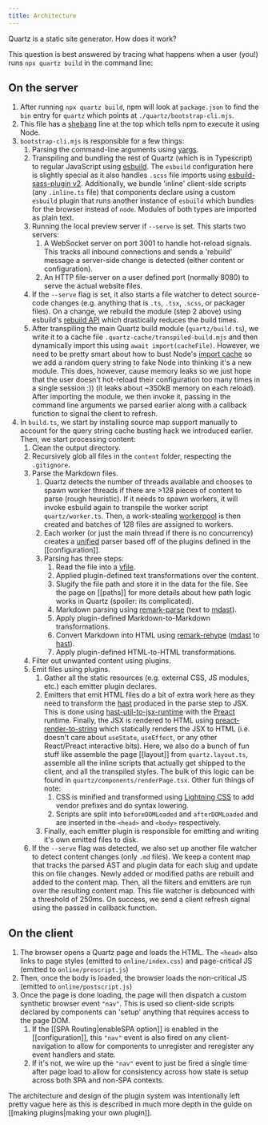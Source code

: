 ```yaml
---
title: Architecture
---
```


Quartz is a static site generator. How does it work?

This question is best answered by tracing what happens when a user (you!) runs `npx quartz build` in the command line:

## On the server

1. After running `npx quartz build`, npm will look at `package.json` to find the `bin` entry for `quartz` which points at `./quartz/bootstrap-cli.mjs`.
2. This file has a [shebang](<https://en.wikipedia.org/wiki/Shebang_(Unix)>) line at the top which tells npm to execute it using Node.
3. `bootstrap-cli.mjs` is responsible for a few things:
   1. Parsing the command-line arguments using [yargs](http://yargs.js.org/).
   2. Transpiling and bundling the rest of Quartz (which is in Typescript) to regular JavaScript using [esbuild](https://esbuild.github.io/). The `esbuild` configuration here is slightly special as it also handles `.scss` file imports using [esbuild-sass-plugin v2](https://www.npmjs.com/package/esbuild-sass-plugin). Additionally, we bundle 'inline' client-side scripts (any `.inline.ts` file) that components declare using a custom `esbuild` plugin that runs another instance of `esbuild` which bundles for the browser instead of `node`. Modules of both types are imported as plain text.
   3. Running the local preview server if `--serve` is set. This starts two servers:
      1. A WebSocket server on port 3001 to handle hot-reload signals. This tracks all inbound connections and sends a 'rebuild' message a server-side change is detected (either content or configuration).
      2. An HTTP file-server on a user defined port (normally 8080) to serve the actual website files.
   4. If the `--serve` flag is set, it also starts a file watcher to detect source-code changes (e.g. anything that is `.ts`, `.tsx`, `.scss`, or packager files). On a change, we rebuild the module (step 2 above) using esbuild's [rebuild API](https://esbuild.github.io/api/#rebuild) which drastically reduces the build times.
   5. After transpiling the main Quartz build module (`quartz/build.ts`), we write it to a cache file `.quartz-cache/transpiled-build.mjs` and then dynamically import this using `await import(cacheFile)`. However, we need to be pretty smart about how to bust Node's [import cache](https://github.com/nodejs/modules/issues/307) so we add a random query string to fake Node into thinking it's a new module. This does, however, cause memory leaks so we just hope that the user doesn't hot-reload their configuration too many times in a single session :)) (it leaks about ~350kB memory on each reload). After importing the module, we then invoke it, passing in the command line arguments we parsed earlier along with a callback function to signal the client to refresh.
4. In `build.ts`, we start by installing source map support manually to account for the query string cache busting hack we introduced earlier. Then, we start processing content:
   1. Clean the output directory.
   2. Recursively glob all files in the `content` folder, respecting the `.gitignore`.
   3. Parse the Markdown files.
      1. Quartz detects the number of threads available and chooses to spawn worker threads if there are >128 pieces of content to parse (rough heuristic). If it needs to spawn workers, it will invoke esbuild again to transpile the worker script `quartz/worker.ts`. Then, a work-stealing [workerpool](https://www.npmjs.com/package/workerpool) is then created and batches of 128 files are assigned to workers.
      2. Each worker (or just the main thread if there is no concurrency) creates a [unified](https://github.com/unifiedjs/unified) parser based off of the plugins defined in the [[configuration]].
      3. Parsing has three steps:
         1. Read the file into a [vfile](https://github.com/vfile/vfile).
         2. Applied plugin-defined text transformations over the content.
         3. Slugify the file path and store it in the data for the file. See the page on [[paths]] for more details about how path logic works in Quartz (spoiler: its complicated).
         4. Markdown parsing using [remark-parse](https://www.npmjs.com/package/remark-parse) (text to [mdast](https://github.com/syntax-tree/mdast)).
         5. Apply plugin-defined Markdown-to-Markdown transformations.
         6. Convert Markdown into HTML using [remark-rehype](https://github.com/remarkjs/remark-rehype) ([mdast](https://github.com/syntax-tree/mdast) to [hast](https://github.com/syntax-tree/hast)).
         7. Apply plugin-defined HTML-to-HTML transformations.
   4. Filter out unwanted content using plugins.
   5. Emit files using plugins.
      1. Gather all the static resources (e.g. external CSS, JS modules, etc.) each emitter plugin declares.
      2. Emitters that emit HTML files do a bit of extra work here as they need to transform the [hast](https://github.com/syntax-tree/hast) produced in the parse step to JSX. This is done using [hast-util-to-jsx-runtime](https://github.com/syntax-tree/hast-util-to-jsx-runtime) with the [Preact](https://preactjs.com/) runtime. Finally, the JSX is rendered to HTML using [preact-render-to-string](https://github.com/preactjs/preact-render-to-string) which statically renders the JSX to HTML (i.e. doesn't care about `useState`, `useEffect`, or any other React/Preact interactive bits). Here, we also do a bunch of fun stuff like assemble the page [[layout]] from `quartz.layout.ts`, assemble all the inline scripts that actually get shipped to the client, and all the transpiled styles. The bulk of this logic can be found in `quartz/components/renderPage.tsx`. Other fun things of note:
         1. CSS is minified and transformed using [Lightning CSS](https://github.com/parcel-bundler/lightningcss) to add vendor prefixes and do syntax lowering.
         2. Scripts are split into `beforeDOMLoaded` and `afterDOMLoaded` and are inserted in the `<head>` and `<body>` respectively.
      3. Finally, each emitter plugin is responsible for emitting and writing it's own emitted files to disk.
   6. If the `--serve` flag was detected, we also set up another file watcher to detect content changes (only `.md` files). We keep a content map that tracks the parsed AST and plugin data for each slug and update this on file changes. Newly added or modified paths are rebuilt and added to the content map. Then, all the filters and emitters are run over the resulting content map. This file watcher is debounced with a threshold of 250ms. On success, we send a client refresh signal using the passed in callback function.

## On the client

1. The browser opens a Quartz page and loads the HTML. The `<head>` also links to page styles (emitted to `online/index.css`) and page-critical JS (emitted to `online/prescript.js`)
2. Then, once the body is loaded, the browser loads the non-critical JS (emitted to `online/postscript.js`)
3. Once the page is done loading, the page will then dispatch a custom synthetic browser event `"nav"`. This is used so client-side scripts declared by components can 'setup' anything that requires access to the page DOM.
   1. If the [[SPA Routing|enableSPA option]] is enabled in the [[configuration]], this `"nav"` event is also fired on any client-navigation to allow for components to unregister and reregister any event handlers and state.
   2. If it's not, we wire up the `"nav"` event to just be fired a single time after page load to allow for consistency across how state is setup across both SPA and non-SPA contexts.

The architecture and design of the plugin system was intentionally left pretty vague here as this is described in much more depth in the guide on [[making plugins|making your own plugin]].
